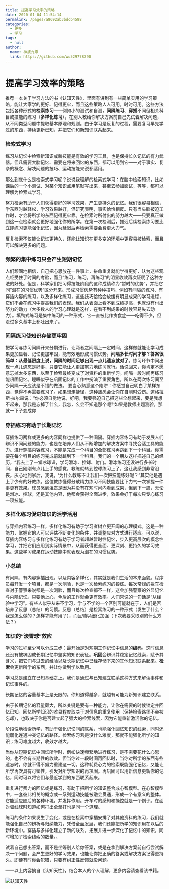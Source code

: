 ```yaml
---
title: 提高学习效率的策略
date: 2020-01-04 11:54:14
permalink: /pages/a8692ab3bdcb4588
categories: 
  - 更多
  - 学习
tags: 
  - null
author: 
  name: 神族九帝
  link: https://github.com/wu529778790
---
```

# 提高学习效率的策略

推荐一本关于学习方法的书《认知天性》，里面有讲到有一些简单实用的学习策略，能让大家学的更好、记得更牢，而且这些策略人人可用，时时可用。这些方法包括各种形式的**检索练习**——例如小的测试和自测，**间隔练习**、**穿插**不同但相关科目或技能的练习（**多样化练习**），在别人教给你解决方案前自己先试着解决问题，从不同类型问题中提取基本原理和规则。由于学习是反复的过程，需要复习早先学过的东西，持续更新已知，并把它们和新知识联系起来。

<!-- more -->

### 检索式学习

练习从记忆中检索新知识或新技能是有效的学习工具，也是保持长久记忆的有力武器。但凡需要大脑记忆、需要在将来回忆的东西，都可以用到它——对于事实、复杂的概念、解决问题的技巧、运动技能来说都适用。

那么到底什么是检索式学习呢？说说我理解的检索式学习：在脑中检索知识，比如课后的一个小测试、对某个知识点用笔默写出来，甚至去参加面试，等等，都可以理解为检索式学习。

努力检索有助于人们获得更好的学习效果，产生更持久的记忆。我们很容易相信，学东西时越轻松，学习效果越好，但研究表明，事实恰恰相反。只有当头脑被迫工作时，才会将所学的东西记得更牢靠。在检索时所付出的努力越大——只要真正做到这一点检索就会更好地强化你的所学。在第一次检测后，推迟后续检索练习要比立即练习更能强化记忆，因为延迟后再检索需要会费更大力气。

反复检索不仅能让记忆更持久，还能让知识在更多变的环境中更容易被检索，而且可以解决更多的问题。

### 频繁的集中练习只会产生短期记忆

人们顽固地相信，自己把心思放在一件事上，拼命重复就能学得更好，认为这些观点经受住了时间的考验，而且“练习，练习，再练习”的明显收效再次证明了这种方法的好处。但是，科学家们把习得技能阶段的这种成绩称为“暂时的优势”，并把它同“潜在的习惯优势”区分开来。形成习惯优势有种种技巧，例如有间隔的练习、有穿插内容的练习，以及多样化练习，这些技巧恰恰会放缓有明显成果的学习进程，它们不会在练习中提高我们的表现。我们从表面上看不到成绩提高，也就没有付出努力的动力（大多数人的学习心理就是这样，在看不到成果的时候容易失去动力）。填鸭式练习是集中练习的一种形式，它一直被比作贪食症——吃得不少，但没过多久基本上都吐出来了。

### 间隔练习使知识存储更牢固

把学习与练习间隔开来分期进行，让两者之间隔上一定时间，这样做就能让学习成果更加显著、记忆更加牢固，能有效地形成习惯优势。**间隔多长时间才够？答案很简单：从最低限度上说，间隔的时间足够出现一点儿遗忘就对了**。练习环节中间出现一点儿遗忘是好事，只要它能让人更加努力地练习就行。话说回来，你肯定不愿意忘掉太多东西，以至于检索最终变成了对资料的重新学习。间隔一段时间再练习能巩固记忆。睡眠似乎在巩固记忆的工作中扮演了重要角色，所以在两次练习间至少间隔一天应该是不错的做法。
要当心熟悉这个陷阱：你感觉自己明白了某样东西，觉得不再需要练习了。如果想走捷径，这种熟悉会让你在自测时受伤。道格拉斯·拉尔森说：“你必须自觉地说，好吧，我要强迫自己把这些全想起来，要是我想不起来，那我是忘掉了什么，我怎，么会不知道那个呢?’如果是教师出题测验，那就一下子变成你

### 穿插练习有助于长期记忆

穿插练习两样或更多的内容同样也提供了一种间隔。穿插内容练习有助于发展人们辨识不同问题的能力，也是在培养人们从不断增加的解决方案中寻找合适工具的能力。进行穿插内容练习，不能是完成一个科目的全部练习再跳到下一个科目。你需要在每个科目的练习完成前就跳到下一个科目。我们的一个朋友这样描述自己的经历，“我去上了一堂冰球课，学习滑冰、控球、射门。滑冰练习还没进行多长时间，自己刚刚有点儿上手的感觉，教练就转到控球练习上了，这让我感到非常沮丧。灰心地到家后，我说，‘为什么教练不让我们一次把技能练好呢？”其实他是遇上了少有的好教练。这位教练懂得分散精力练习不同技能要比下力气一次掌握一件事更有效果。球员感到沮丧是因为并没有在短时间内看到成果，但到下一周，无论是滑冰、控球，还是其他内容，他都会获得全面进步，效果会好于每次只专心练习一项技能。

### 多样化练习促进知识的活学活用

与穿插内容练习一样，多样化练习有助于学习者树立更开阔的心理模式。这是一种能力，掌握它的人可以评估不断变化的条件，并调整应对方式进行适应。可以说，穿插内容练习与多样化练习有助于学习者超越暂时性记忆，步入更高层次的概念性学习，并把它们应用到实际情景中，从而获得更全面、更深刻、更持久的学习效果。这些学习成果在运动技能中就表现为潜在的习惯优势。

### 小总结

有间隔、有内容穿插出现，以及内容多样化，其实就是我们生活的本来面貌。程序员每开发一个项目，都是一次测验，也是一次检索练习的锻炼。每次常规的拦车检查对于警察来说都是一次测验，而且每次检查都不一样，这会加强警察的外显记忆与内隐记忆。只要他上心，今后的工作就会更有效率。人们常说的一句话是“从经验中学习”。有些人似乎从来不学习，学与不学的一个区别可能就在于，人们是否培养了反思（总结）的习惯。反思（总结）是检索练习的一种形式（发生了什么？我是怎么做的？怎样才能有用？），而且辅以细化加强（下次我要采取别的什么方法？）



### 知识的“滚雪球”效应

学习的过程至少可以分成三步：最开始是对短期工作记忆中信息的**编码**。这时信息还没有被巩固成长期记忆中坚实的知识表征。**巩固**会辨识并稳定记忆线索，赋予其含义，把它们与过去的经验以及长期记忆中已经存储下来的其他知识联系起来。**检索**会更新所学的东西，并让你做到学以致用。

学习总是建立在已知基础之上。我们是通过与已知建立联系这种方式来解读事件和记忆事件的。

长期记忆的容量基本上是无限的。你知道得越多，就越有可能为新知识建立联系。

由于长期记忆的容量颇大，所以关键是要有一种能力，让你在需要的时候锁定并回忆已知。回忆所学知识的难易程度取决于对信息的重复使用（保持检索路径不会被忘却），也取决于你是否建立起了强大的检索线索，因为它能重新激活你的记忆。

阶段性地检索所学，有助于强化记忆间的联系，也能强化回忆知识的线索，同时还能弱化连通冲突记忆的路径。检索练习若是没什么难度，那就不能强化所学的知识；练习难度越大，收效才越大。

当你从短期记忆中回忆所学时，例如快速频繁地进行练习，是不需要花什么心思的，也不会有长期性的收效。但当你过一段时间再回忆时，当你对所学的东西有些遗忘时，你就不得不努力重建这一切。这种耗费心力的检索既能强化记忆，又能让所学再次具有可塑性，引发对所学知识的再巩固。再巩固可以用新信息更新你的记忆，同时可以将它们与最近学到的东西联系起来。

重复进行费力的回忆或是练习，有助于把所学的知识整合成心智模型。在心智模型中，一套彼此相关的概念或一系列运动技能被融会贯通，形成一个有意义的整体。它能适应随后的各种环境，并发挥作用。开车时的感知和操控就是一个例子。在面对弧线球时知道如何打出全垒打也是同一个道理。

练习的条件如果发生了变化，或是在检索中穿插安排了对其他资料的练习，我们就能强化自己的辨析与归纳能力，凭借全面发展，我们还能把所学的知识用在以后的新环境中。穿插与多样化建立了新的联系，拓展并进一步深化了记忆中的知识，同时增加了检索线索的数量。、

试着自己想出答案，而不是坐等别人给你答案，或是在拿到解决方案前自行尝试解决一个问题，会产生更好的学习效果，也能让你把正确的答案或解决方案记得更持久。即便有时你会犯错，只要有纠正性反馈就没问题。



——以上内容摘自《认知天性》，结合本人的个人理解，更多内容请查看该书籍。

![认知天性](https://cdn.jsdelivr.net/gh/wu529778790/image_store/blog/20200103144032.png '认知天性')